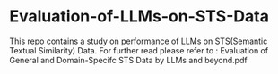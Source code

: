 # Evaluation-of-LLMs-on-STS-Data
This repo contains a study on performance of LLMs on STS(Semantic Textual Similarity) Data.
For further read please refer to   : Evaluation of General and Domain-Specifc STS Data by LLMs and beyond.pdf
